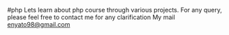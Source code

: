 #php
Lets learn about php course through various projects. 
For any query, please feel free to contact me for any clarification
My mail
enyato98@gmail.com
